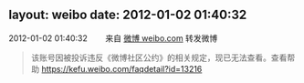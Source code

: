 layout: weibo
date: 2012-01-02 01:40:32
---
<meta name="referrer" content="no-referrer" />

2012-01-02 01:40:32  &nbsp;&nbsp;&nbsp;&nbsp;&nbsp;&nbsp; 来自 <a href="http://weibo.com/" rel="nofollow">微博 weibo.com</a>
转发微博
>  该账号因被投诉违反《微博社区公约》的相关规定，现已无法查看。查看帮助 https://kefu.weibo.com/faqdetail?id=13216

